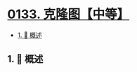 # [0133. 克隆图【中等】](https://github.com/tnotesjs/TNotes.leetcode/tree/main/notes/0133.%20%E5%85%8B%E9%9A%86%E5%9B%BE%E3%80%90%E4%B8%AD%E7%AD%89%E3%80%91)

<!-- region:toc -->

- [1. 📝 概述](#1--概述)

<!-- endregion:toc -->

## 1. 📝 概述
